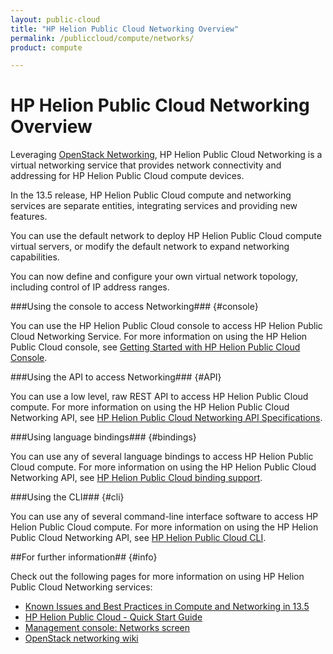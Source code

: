 ```yaml
---
layout: public-cloud
title: "HP Helion Public Cloud Networking Overview"
permalink: /publiccloud/compute/networks/
product: compute

---
```

<!--PUBLISHED-->
# HP Helion Public Cloud Networking Overview #

Leveraging [OpenStack Networking](http://www.openstack.org/software/openstack-networking/), HP Helion Public Cloud Networking is a virtual networking service that provides network connectivity and addressing for HP Helion Public Cloud compute devices. 

In the 13.5 release, HP Helion Public Cloud compute and networking services are separate entities, integrating services and providing new features. 

You can use the default network to deploy HP Helion Public Cloud compute virtual servers, or modify the default network to expand networking capabilities.

You can now define and configure your own virtual network topology, including control of IP address ranges.

###Using the console to access Networking### {#console}

You can use the HP Helion Public Cloud console to access HP Helion Public Cloud Networking Service. For more information on using the HP Helion Public Cloud console, see [Getting Started with HP Helion Public Cloud Console](/publiccloud/hpcloudconsole).


###Using the API to access Networking### {#API}
 
You can use a low level, raw REST API to access HP Helion Public Cloud compute. For more information on using the HP Helion Public Cloud Networking API, see [HP Helion Public Cloud Networking API Specifications](/publiccloud/api/networking).


###Using language bindings### {#bindings}

You can use any of several language bindings to access HP Helion Public Cloud compute. For more information on using the HP Helion Public Cloud Networking API, see [HP Helion Public Cloud binding support](/publiccloud/bindings/).

###Using the CLI### {#cli}

You can use any of several command-line interface software to access HP Helion Public Cloud compute. For more information on using the HP Helion Public Cloud Networking API, see [HP Helion Public Cloud CLI](/publiccloud/cli/).


##For further information## {#info} 

Check out the following pages for more information on using HP Helion Public Cloud Networking services:

- [Known Issues and Best Practices in Compute and Networking in 13.5](https://community.hpcloud.com/article/known-issues-and-best-practices-compute-and-networking-135)
- [HP Helion Public Cloud - Quick Start Guide](https://community.hpcloud.com/article/hp-helion-public-cloud-quick-start-guide)
- [Management console: Networks screen](http://docs.hpcloud.com/publiccloud/mc/compute/networks/)
- [OpenStack networking wiki](https://wiki.openstack.org/wiki/Quantum)
